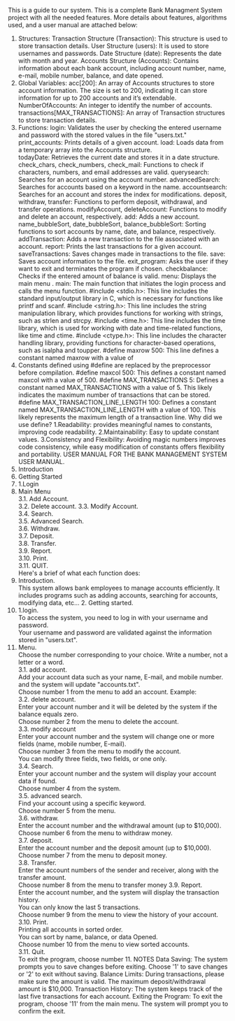 This is a guide to our system.
This is a complete Bank Managment System project with all the needed features. More details about features, algorithms used, and a user manual are attached below:
1. Structures: 
Transaction Structure (Transaction): This structure is used to store transaction 
details. 
User Structure (users): It is used to store usernames and passwords. 
Date Structure (date): Represents the date with month and year. Accounts 
Structure (Accounts): Contains information about each bank account, including 
account number, name, e-mail, mobile number, balance, and date opened. 
2. Global Variables: 
acc[200]: An array of Accounts structures to store account information. The size 
is set to 200, indicating it can store information for up to 200 accounts and it’s 
extendable. 
NumberOfAccounts: An integer to identify the number of accounts. 
transactions[MAX_TRANSACTIONS]: An array of Transaction structures to store 
transaction details. 
3. Functions: 
login: Validates the user by checking the entered username and password with 
the stored values in the file "users.txt."  print_accounts: Prints details of a given 
account. 
load: Loads data from a temporary array into the Accounts structure.  
todayDate: Retrieves the current date and stores it in a date structure. 
check_chars, check_numbers, check_mail: Functions to check if characters, 
numbers, and email addresses are valid.  querysearch: Searches for an account 
using the account number.  advancedSearch: Searches for accounts based on a 
keyword in the name. 
accountsearch: Searches for an account and stores the index for modifications. 
deposit, withdraw, transfer: Functions to perform deposit, withdrawal, and 
transfer operations. 
modifyAccount, deleteAccount: Functions to modify and delete an account, 
respectively. 
add: Adds a new account. 
name_bubbleSort, date_bubbleSort, balance_bubbleSort: Sorting functions to 
sort accounts by name, date, and balance, respectively. 
addTransaction: Adds a new transaction to the file associated with an 
account.  report: Prints the last transactions for a given account.  
saveTransactions: Saves changes made in transactions to the file.  save: 
Saves account information to the file. 
exit_program: Asks the user if they want to exit and terminates the program if 
chosen. 
checkbalance: Checks if the entered amount of balance is valid.  menu: 
Displays the main menu . 
main: The main function that initiates the login process and calls the menu 
function. 
#include <stdio.h>: This line includes the standard input/output library in C, which 
is necessary for functions like printf and scanf. 
#include <string.h>: This line includes the string manipulation library, which 
provides functions for working with strings, such as strlen and strcpy. 
#include <time.h>: This line includes the time library, which is used for working 
with date and time-related functions, like time and ctime. 
#include <ctype.h>: This line includes the character handling library, providing 
functions for character-based operations, such as isalpha and toupper. 
#define maxrow 500: This line defines a constant named maxrow with a value of 
500. Constants defined using #define are replaced by the preprocessor before 
compilation. 
#define maxcol 500: This defines a constant named maxcol with a value of 500. 
#define MAX_TRANSACTIONS 5: Defines a constant named 
MAX_TRANSACTIONS with a value of 5. This likely indicates the maximum number 
of transactions that can be stored. 
#define MAX_TRANSACTION_LINE_LENGTH 100: Defines a constant named 
MAX_TRANSACTION_LINE_LENGTH with a value of 100. This likely represents the 
maximum length of a transaction line. 
Why did we use define? 
1.Readability: provides meaningful names to constants, improving code 
readability. 
2.Maintainability: Easy to update constant values. 
3.Consistency and Flexibility: Avoiding magic numbers improves code 
consistency, while easy modification of constants offers flexibility and 
portability. 
USER MANUAL FOR THE BANK MANAGEMENT SYSTEM 
USER MANUAL. 
1. Introduction  
2. Getting Started  
2. 1.Login  
3. Main Menu  
3.1. Add Account.  
3.2. Delete account. 3.3. Modify Account.  
3.4. Search.                                   
3.5. Advanced Search.  
3.6. Withdraw.  
3.7. Deposit.  
3.8. Transfer.  
3.9. Report.  
3.10. Print.  
3.11. QUIT.  
Here's a brief of what each function does: 
1. Introduction.  
This system allows bank employees to manage accounts efficiently. It includes 
programs such as adding accounts, searching for accounts, modifying data, etc… 2. 
Getting started.  
2. 1.login.  
To access the system, you need to log in with your username and password.  
Your username and password are validated against the information stored in 
"users.txt".  
3. Menu.  
Choose the number corresponding to your choice. Write a number, 
not a letter or a word.  
3.1. add account.  
Add your account data such as your name, E-mail, and mobile number. and the 
system will update "accounts.txt".  
Choose number 1 from the menu to add an account. Example:  
3.2. delete account.  
Enter your account number and it will be deleted by the system if the balance 
equals zero.  
Choose number 2 from the menu to delete the account.  
3.3. modify account  
Enter your account number and the system will change one or more fields (name, mobile 
number, E-mail).  
Choose number 3 from the menu to modify the account.  
You can modify three fields, two fields, or one only.  
3.4. Search.  
Enter your account number and the system will display your account data if found.  
Choose number 4 from the system.  
3.5. advanced search.  
Find your account using a specific keyword.  
Choose number 5 from the menu.  
3.6. withdraw.  
Enter the account number and the withdrawal amount (up to $10,000). Choose number 6 from 
the menu to withdraw money.  
3.7. deposit.  
Enter the account number and the deposit amount (up to $10,000). Choose number 7 from 
the menu to deposit money.  
3.8. Transfer.  
Enter the account numbers of the sender and receiver, along with the transfer amount.  
Choose number 8 from the menu to transfer money 
3.9. Report.  
Enter the account number, and the system will display the transaction history.  
You can only know the last 5 transactions.  
Choose number 9 from the menu to view the history of your account.  
3.10. Print.  
Printing all accounts in sorted order.  
You can sort by name, balance, or data Opened.  
Choose number 10 from the menu to view sorted accounts.  
3.11. Quit.  
To exit the program, choose number 11. 
NOTES 
Data Saving: 
The system prompts you to save changes before exiting. Choose '1' to save 
changes or '2' to exit without saving. 
Balance Limits: 
During transactions, please make sure the amount is valid. The maximum 
deposit/withdrawal amount is $10,000. 
Transaction History: 
The system keeps track of the last five transactions for each account. 
Exiting the Program: 
To exit the program, choose '11' from the main menu. 
The system will prompt you to confirm the exit.
